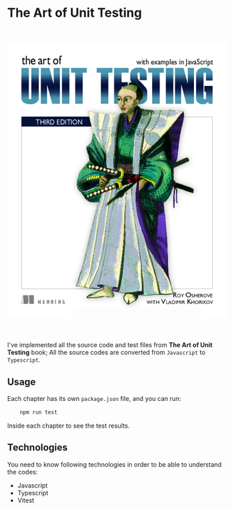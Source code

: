 # The Art of Unit Testing

<p align="center" style="margin-top: 50px; margin-bottom: 50px">
    <img src="./.assets/conver.png" alt="">
</p>

I've implemented all the source code and test files from **The Art of Unit Testing** book;
All the source codes are converted from `Javascript` to `Typescript`.

## Usage

Each chapter has its own `package.json` file, and you can run:

```bash
    npm run test
```

Inside each chapter to see the test results.

## Technologies

You need to know following technologies in order to be able to understand the codes:

- Javascript
- Typescript
- Vitest
